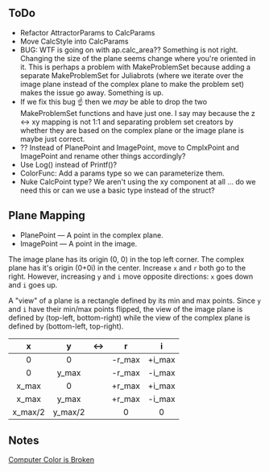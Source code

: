 ## ToDo

* Refactor AttractorParams to CalcParams
* Move CalcStyle into CalcParams
* BUG: WTF is going on with ap.calc_area?? Something is not right. Changing the size of the plane seems change where you're oriented in it. This is perhaps a problem with MakeProblemSet because adding a separate MakeProblemSet for Juliabrots (where we iterate over the image plane instead of the complex plane to make the problem set) makes the issue go away. Something is up.
* If we fix this bug ☝️ then we _may_ be able to drop the two MakeProblemSet functions and have just one. I say may because the z <-> xy mapping is not 1:1 and separating problem set creators by whether they are based on the complex plane or the image plane is maybe just correct.
* ?? Instead of PlanePoint and ImagePoint, move to CmplxPoint and ImagePoint and rename other things accordingly?
* Use Log() instead of Printf()?
* ColorFunc: Add a params type so we can parameterize them.
* Nuke CalcPoint type? We aren't using the xy component at all … do we need this or can we use a basic type instead of the struct?

## Plane Mapping

* PlanePoint — A point in the complex plane.
* ImagePoint — A point in the image.

The image plane has its origin (0, 0) in the top left corner. The complex plane has it's origin (0+0i) in the center. Increase `x` and `r` both go to the right. However, increasing `y` and `i` move opposite directions: `x` goes down and `i` goes up.

A "view" of a plane is a rectangle defined by its min and max points. Since `y` and `i` have their min/max points flipped, the view of the image plane is defined by (top-left, bottom-right) while the view of the complex plane is defined by (bottom-left, top-right).

| x | y | <-> | r | i |
|:--:|:--:|:--:|:--:|:--:|
| 0 | 0 |  | -r_max | +i_max |
| 0 | y_max | | -r_max | -i_max |
| x_max | 0 |  | +r_max | +i_max |
| x_max | y_max |  | +r_max | -i_max |
| x_max/2 | y_max/2 |  | 0 | 0 |

## Notes

[Computer Color is Broken](https://www.youtube.com/watch?v=LKnqECcg6Gw)
